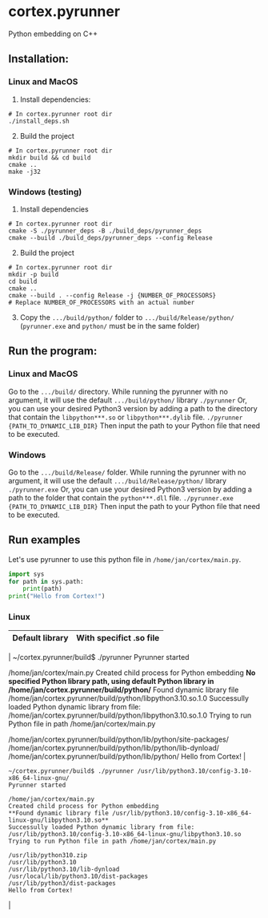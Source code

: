 # cortex.pyrunner
Python embedding on C++

## Installation:

### Linux and MacOS
1. Install dependencies:
```
# In cortex.pyrunner root dir
./install_deps.sh
```

2. Build the project
```
# In cortex.pyrunner root dir
mkdir build && cd build
cmake ..
make -j32
```

### Windows (testing)
1. Install dependencies
```
# In cortex.pyrunner root dir
cmake -S ./pyrunner_deps -B ./build_deps/pyrunner_deps
cmake --build ./build_deps/pyrunner_deps --config Release
```

2. Build the project
```
# In cortex.pyrunner root dir
mkdir -p build
cd build
cmake ..
cmake --build . --config Release -j {NUMBER_OF_PROCESSORS}
# Replace NUMBER_OF_PROCESSORS with an actual number
```

3. Copy the `.../build/python/` folder to `.../build/Release/python/` (`pyrunner.exe` and `python/` must be in the same folder)

## Run the program:

### Linux and MacOS
Go to the `.../build/` directory.
While running the pyrunner with no argument, it will use the default `.../build/python/` library
`./pyrunner`
Or, you can use your desired Python3 version by adding a path to the directory that contain the `libpython***.so` or `libpython***.dylib` file.
`./pyrunner {PATH_TO_DYNAMIC_LIB_DIR}`
Then input the path to your Python file that need to be executed.

### Windows
Go to the `.../build/Release/` folder.
While running the pyrunner with no argument, it will use the default `.../build/Release/python/` library 
`./pyrunner.exe`
Or, you can use your desired Python3 version by adding a path to the folder that contain the `python***.dll` file.
`./pyrunner.exe {PATH_TO_DYNAMIC_LIB_DIR}`
Then input the path to your Python file that need to be executed.

## Run examples

Let's use pyrunner to use this python file in `/home/jan/cortex/main.py`.
```python
import sys
for path in sys.path:
    print(path)
print("Hello from Cortex!")
```

### Linux
| Default library | With specifict .so file |
|------------------|------------------|
|
~/cortex.pyrunner/build$ ./pyrunner
Pyrunner started

/home/jan/cortex/main.py
Created child process for Python embedding
**No specified Python library path, using default Python library in /home/jan/cortex.pyrunner/build/python/**
Found dynamic library file /home/jan/cortex.pyrunner/build/python/libpython3.10.so.1.0
Successully loaded Python dynamic library from file: /home/jan/cortex.pyrunner/build/python/libpython3.10.so.1.0
Trying to run Python file in path /home/jan/cortex/main.py

/home/jan/cortex.pyrunner/build/python/lib/python/site-packages/
/home/jan/cortex.pyrunner/build/python/lib/python/lib-dynload/
/home/jan/cortex.pyrunner/build/python/lib/python/
Hello from Cortex!
|
```
~/cortex.pyrunner/build$ ./pyrunner /usr/lib/python3.10/config-3.10-x86_64-linux-gnu/
Pyrunner started

/home/jan/cortex/main.py
Created child process for Python embedding
**Found dynamic library file /usr/lib/python3.10/config-3.10-x86_64-linux-gnu/libpython3.10.so**
Successully loaded Python dynamic library from file: /usr/lib/python3.10/config-3.10-x86_64-linux-gnu/libpython3.10.so
Trying to run Python file in path /home/jan/cortex/main.py

/usr/lib/python310.zip
/usr/lib/python3.10
/usr/lib/python3.10/lib-dynload
/usr/local/lib/python3.10/dist-packages
/usr/lib/python3/dist-packages
Hello from Cortex!
```
|

